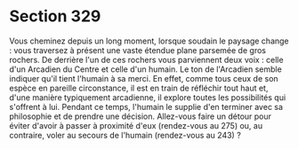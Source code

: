 # Section 329

Vous cheminez depuis un long moment, lorsque soudain le 
paysage change : vous traversez à présent une vaste étendue 
plane parsemée de gros rochers. De derrière l'un de ces rochers 
vous parviennent deux voix : celle d'un Arcadien du Centre et 
celle d'un humain. Le ton de l'Arcadien semble indiquer qu'il 
tient l'humain à sa merci. En effet, comme tous ceux de son 
espèce en pareille circonstance, il est en train de réfléchir tout 
haut et, d'une manière typiquement arcadienne, il explore toutes 
les possibilités qui s'offrent à lui. Pendant ce temps, l'humain le 
supplie d'en terminer avec sa philosophie et de prendre une 
décision. Allez-vous faire un détour pour éviter d'avoir à passer à 
proximité d'eux (rendez-vous au 275) ou, au contraire, voler au 
secours de l'humain (rendez-vous au 243) ?